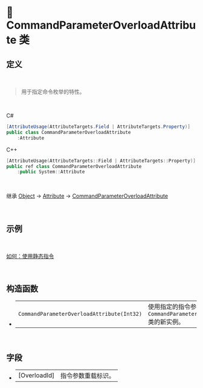 # 🔖 CommandParameterOverloadAttribute 类

## 定义

<br>

> 用于指定命令枚举的特性。

<br>

C#
```cs
[AttributeUsage(AttributeTargets.Field | AttributeTargets.Property)]
public class CommandParameterOverloadAttribute
    :Attribute
```
C++
```cpp
[AttributeUsage(AttributeTargets::Field | AttributeTargets::Property)]
public ref class CommandParameterOverloadAttribute
    :public System::Attribute
```
<br>

继承 [Object](https://docs.microsoft.com/zh-cn/dotnet/api/system.object?view=net-6.0) → [Attribute](https://docs.microsoft.com/zh-cn/dotnet/api/system.attribute?view=net-6.0) → [CommandParameterOverloadAttribute](zh_CN/NET/APIs/Namespace/LLNET.DynamicCommand/Class/CommandParameterOverloadAttribute/CommandParameterOverloadAttribute.md)
   
<br>

## 示例

<br>

[如何：使用静态指令](../../../../HowTo/Static_DynamicCommand.md)

<br>

## 构造函数
- 
    |||
    |-|-|
    |`CommandParameterOverloadAttribute(Int32)`|使用指定的指令参数标识初始化 `CommandParameterOverloadAttribute` 类的新实例。|

<br>

##  字段
- 
    |||
    |-|-|
    |[OverloadId]|指令参数重载标识。|

<br>



